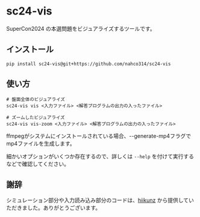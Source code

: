 # sc24-vis

SuperCon2024 の本選問題をビジュアライズするツールです。

## インストール

```commandline
pip install sc24-vis@git+https://github.com/nahco314/sc24-vis
```

## 使い方

```commandline
# 盤面全体のビジュアライズ
sc24-vis vis <入力ファイル> <解答プログラムの出力の入ったファイル>

# ズームしたビジュアライズ
sc24-vis vis-zoom <入力ファイル> <解答プログラムの出力の入ったファイル>
```

ffmpegがシステムにインストールされている場合、--generate-mp4フラグでmp4ファイルを生成します。

細かいオプションがいくつか存在するので、詳しくは `--help` を付けて実行するなどで確認してください。

## 謝辞

シミュレーション部分や入力読み込み部分のコードは、[hiikunz](https://github.com/hiikunz) から提供していただきました。ありがとうございます。
